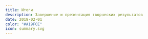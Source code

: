 ```yaml
---
title: Итоги
description: Завершение и презентация творческих результатов
date: 2018-02-01
color: "#A19FCE"
icon: summary.svg
---
```

